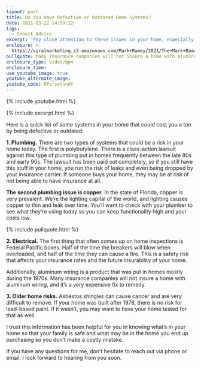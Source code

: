 ```yaml
---
layout: post
title: Do You Have Defective or Outdated Home Systems?
date: 2021-03-22 14:58:22
tags:
  - Expert Advice
excerpt: 'Pay close attention to these issues in your home, especially if it’s older.'
enclosure: >-
  https://vyralmarketing.s3.amazonaws.com/Mark+Ramey/2021/The+Mark+Ramey+Group_+DEFECTIVE+SYSTEMS.mp4
pullquote: Many insurance companies will not insure a home with aluminum wiring.
enclosure_type: video/mp4
enclosure_time:
use_youtube_image: true
youtube_alternate_image:
youtube_code: RPsrselnndY
---
```

{% include youtube.html %}

{% include excerpt.html %}

Here is a quick list of some systems in your home that could cost you a ton by being defective or outdated:

**1\. Plumbing.** There are two types of systems that could be a risk in your home today. The first is polybutylene. There is a class-action lawsuit against this type of plumbing put in homes frequently between the late 80s and early 90s. The lawsuit has been paid out completely, so if you still have this stuff in your home, you run the risk of leaks and even being dropped by your insurance carrier. If someone buys your home, they may be at risk of not being able to have insurance at all.

**The second plumbing issue is copper.** In the state of Florida, copper is very prevalent. We’re the lighting capital of the world, and lighting causes copper to thin and leak over time. You’ll want to check with your plumber to see what they’re using today so you can keep functionality high and your costs low.

{% include pullquote.html %}

**2\. Electrical.** The first thing that often comes up on home inspections is Federal Pacific boxes. Half of the time the breakers will blow when overloaded, and half of the time they can cause a fire. This is a safety risk that affects your insurance rates and the future insurability of your home.

Additionally, aluminum wiring is a product that was put in homes mostly during the 1970s. Many insurance companies will not insure a home with aluminum wiring, and it’s a very expensive fix to remedy.

**3\. Older home risks.** Asbestos shingles can cause cancer and are very difficult to remove. If your home was built after 1978, there is no risk for lead-based paint. If it wasn’t, you may want to have your home tested for that as well.

I trust this information has been helpful for you in knowing what’s in your home so that your family is safe and what may be in the home you end up purchasing so you don’t make a costly mistake.

If you have any questions for me, don’t hesitate to reach out via phone or email. I look forward to hearing from you soon.
